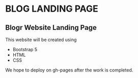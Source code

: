 # BLOG LANDING PAGE

## Blogr Website Landing Page

This website will be created using 

- Bootstrap 5
- HTML
- CSS

We hope to deploy on gh-pages after the work is completed.
